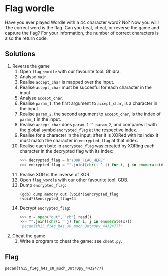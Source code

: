 # Flag wordle
Have you ever played Wordle with a 44 character word? No? Now you will! The correct word is the flag. Can you beat, cheat, or reverse the game and capture the flag? For your information, the number of correct characters is also the return code.

## Solutions
1. Reverse the game
    1. Open `flag_wordle` with our favourite tool: Ghidra.
    2. Analyse `main`.
    3. Realise `accept_char` is mapped over the input.
    4. Realise `accept_char` must be succesful for each character in the input.
    5. Analyse `accept_char`.
    6. Realise `param_1`, the first argument to `accept_char`, is a character in the input.
    7. Realise `param_2`, the second argument to `accept_char`, is the index of `param_1` in the input.
    8. Realise `accept_char` does `param_1 ^ param_2`, and compares it with the global symbol`encrypted_flag` at the respective index.
    9. Realise for a character in the input, after it is XORed with its index it must match the character in `encrypted_flag` at that index.
    9. Realise each byte in `encrypted_flag` was created by XORing each character in the decrypted flag with its index:
        ```py
        >>> decrypted_flag = b"YOUR_FLAG_HERE"
        >>> encrypted_flag = "".join([chr(i ^ j) for i, j in enumerate(decrypted_flag)])
        ```
    10. Realise XOR is the inverse of XOR.
    11. Open `flag_wordle` with our other favourite tool: GDB.
    12. Dump `encrypted_flag`:
        ```
        (gdb) dump memory out (void*)&encrypted_flag (void*)&encrypted_flag+44
        ```
    13. Decrypt `encrypted_flag`:
        ```py
        >>> x = open("out", 'rb').read()
        >>> "".join([chr(i ^ j) for i, j in enumerate(x)])
        'pecan{th15_f14g_h4s_s0_much_3ntr0py_4432477}'
        ```
2. Cheat the game
    1. Write a program to cheat the game: see `cheat.py`.

## Flag
`pecan{th15_f14g_h4s_s0_much_3ntr0py_4432477}`
